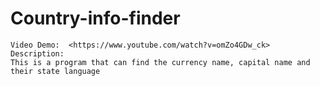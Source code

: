 
#   Country-info-finder

    Video Demo:  <https://www.youtube.com/watch?v=omZo4GDw_ck>
    Description:
    This is a program that can find the currency name, capital name and their state language
